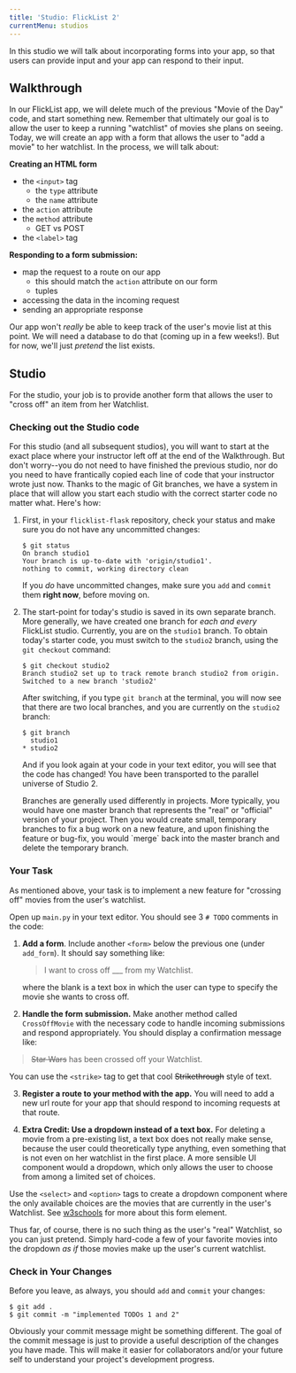 ```yaml
---
title: 'Studio: FlickList 2'
currentMenu: studios
---
```


In this studio we will talk about incorporating forms into your app, so that users can provide input and your app can respond to their input.

## Walkthrough

In our FlickList app, we will delete much of the previous "Movie of the Day" code, and start something new. Remember that ultimately our goal is to allow the user to keep a running "watchlist" of movies she plans on seeing. Today, we will create an app with a form that allows the user to "add a movie" to her watchlist. In the process, we will talk about:

**Creating an HTML form**
  - the `<input>` tag
    - the `type` attribute
    - the `name` attribute
  - the `action` attribute
  - the `method` attribute
    - GET vs POST
  - the `<label>` tag

**Responding to a form submission:**
  - map the request to a route on our app
    - this should match the `action` attribute on our form
    - tuples
  - accessing the data in the incoming request
  - sending an appropriate response

Our app won't *really* be able to keep track of the user's movie list at this point. We will need a database to do that (coming up in a few weeks!). But for now, we'll just *pretend* the list exists.

## Studio

For the studio, your job is to provide another form that allows the user to "cross off" an item from her Watchlist.

### Checking out the Studio code

For this studio (and all subsequent studios), you will want to start at the exact place where your instructor left off at the end of the Walkthrough. But don't worry--you do not need to have finished the previous studio, nor do you need to have frantically copied each line of code that your instructor wrote just now. Thanks to the magic of Git branches, we have a system in place that will allow you start each studio with the correct starter code no matter what. Here's how:

1. First, in your `flicklist-flask` repository, check your status and make sure you do not have any uncommitted changes:

    ```nohighlight
    $ git status
    On branch studio1
    Your branch is up-to-date with 'origin/studio1'.
    nothing to commit, working directory clean
    ```

    If you *do* have uncommitted changes, make sure you `add` and `commit` them **right now**, before moving on.

2. The start-point for today's studio is saved in its own separate branch. More generally, we have created one branch for *each and every* FlickList studio. Currently, you are on the `studio1` branch. To obtain today's starter code, you must switch to the `studio2` branch, using the `git checkout` command:

    ```nohighlight
    $ git checkout studio2
    Branch studio2 set up to track remote branch studio2 from origin.
    Switched to a new branch 'studio2'
    ```

    After switching, if you type `git branch` at the terminal, you will now see that there are two local branches, and you are currently on the `studio2` branch:

    ```nohighlight
    $ git branch
      studio1
    * studio2
    ```

    And if you look again at your code in your text editor, you will see that the code has changed! You have been transported to the parallel universe of Studio 2.

    <aside class="aside-note" markdown="1">
    Branches are generally used differently in projects. More typically, you would have one master branch that represents the "real" or "official" version of your project. Then you would create small, temporary branches to fix a bug work on a new feature, and upon finishing the feature or bug-fix, you would `merge` back into the master branch and delete the temporary branch.
    </aside>

### Your Task

As mentioned above, your task is to implement a new feature for "crossing off" movies from the user's watchlist.

Open up `main.py` in your text editor. You should see 3 `# TODO` comments in the code:

1. **Add a form**. Include another `<form>` below the previous one (under `add_form`). It should say something like:

    > I want to cross off ___ from my Watchlist.

    where the blank is a text box in which the user can type to specify the movie she wants to cross off.

2. **Handle the form submission.** Make another method called `CrossOffMovie` with the necessary code to handle incoming submissions and respond appropriately. You should display a confirmation message like:

  > <strike>Star Wars</strike> has been crossed off your Watchlist.

  You can use the `<strike>` tag to get that cool <strike>Strikethrough</strike> style of text.

3. **Register a route to your method with the app.** You will need to add a new url route for your app that should respond to incoming requests at that route.

4. **Extra Credit: Use a dropdown instead of a text box.** For deleting a movie from a pre-existing list, a text box does not really make sense, because the user could theoretically type anything, even something that is not even on her watchlist in the first place. A more sensible UI component would a dropdown, which only allows the user to choose from among a limited set of choices.

  Use the `<select>` and `<option>` tags to create a dropdown component where the only available choices are the movies that are currently in the user's Watchlist. See [w3schools](https://www.w3schools.com/html/html_form_elements.asp) for more about this form element.

  Thus far, of course, there is no such thing as the user's "real" Watchlist, so you can just pretend. Simply hard-code a few of your favorite movies into the dropdown *as if* those movies make up the user's current watchlist.

### Check in Your Changes

Before you leave, as always, you should `add` and `commit` your changes:

```nohighlight
$ git add .
$ git commit -m "implemented TODOs 1 and 2"
```

Obviously your commit message might be something different. The goal of the commit message is just to provide a useful description of the changes you have made. This will make it easier for collaborators and/or your future self to understand your project's development progress.


[get-the-code]: ../getting-the-code/
